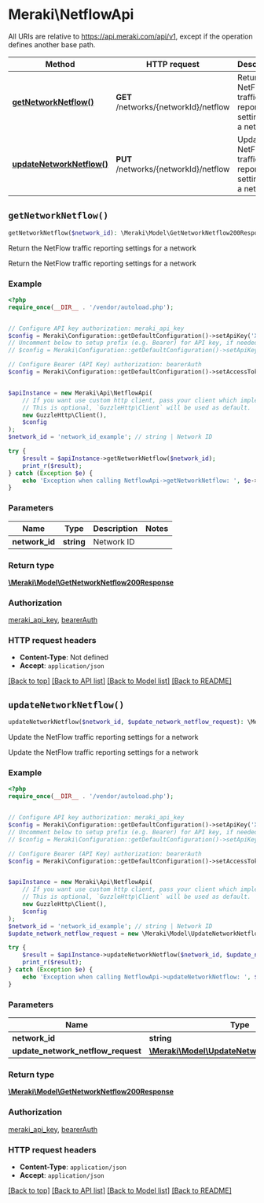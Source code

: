 # Meraki\NetflowApi

All URIs are relative to https://api.meraki.com/api/v1, except if the operation defines another base path.

| Method | HTTP request | Description |
| ------------- | ------------- | ------------- |
| [**getNetworkNetflow()**](NetflowApi.md#getNetworkNetflow) | **GET** /networks/{networkId}/netflow | Return the NetFlow traffic reporting settings for a network |
| [**updateNetworkNetflow()**](NetflowApi.md#updateNetworkNetflow) | **PUT** /networks/{networkId}/netflow | Update the NetFlow traffic reporting settings for a network |


## `getNetworkNetflow()`

```php
getNetworkNetflow($network_id): \Meraki\Model\GetNetworkNetflow200Response
```

Return the NetFlow traffic reporting settings for a network

Return the NetFlow traffic reporting settings for a network

### Example

```php
<?php
require_once(__DIR__ . '/vendor/autoload.php');


// Configure API key authorization: meraki_api_key
$config = Meraki\Configuration::getDefaultConfiguration()->setApiKey('X-Cisco-Meraki-API-Key', 'YOUR_API_KEY');
// Uncomment below to setup prefix (e.g. Bearer) for API key, if needed
// $config = Meraki\Configuration::getDefaultConfiguration()->setApiKeyPrefix('X-Cisco-Meraki-API-Key', 'Bearer');

// Configure Bearer (API Key) authorization: bearerAuth
$config = Meraki\Configuration::getDefaultConfiguration()->setAccessToken('YOUR_ACCESS_TOKEN');


$apiInstance = new Meraki\Api\NetflowApi(
    // If you want use custom http client, pass your client which implements `GuzzleHttp\ClientInterface`.
    // This is optional, `GuzzleHttp\Client` will be used as default.
    new GuzzleHttp\Client(),
    $config
);
$network_id = 'network_id_example'; // string | Network ID

try {
    $result = $apiInstance->getNetworkNetflow($network_id);
    print_r($result);
} catch (Exception $e) {
    echo 'Exception when calling NetflowApi->getNetworkNetflow: ', $e->getMessage(), PHP_EOL;
}
```

### Parameters

| Name | Type | Description  | Notes |
| ------------- | ------------- | ------------- | ------------- |
| **network_id** | **string**| Network ID | |

### Return type

[**\Meraki\Model\GetNetworkNetflow200Response**](../Model/GetNetworkNetflow200Response.md)

### Authorization

[meraki_api_key](../../README.md#meraki_api_key), [bearerAuth](../../README.md#bearerAuth)

### HTTP request headers

- **Content-Type**: Not defined
- **Accept**: `application/json`

[[Back to top]](#) [[Back to API list]](../../README.md#endpoints)
[[Back to Model list]](../../README.md#models)
[[Back to README]](../../README.md)

## `updateNetworkNetflow()`

```php
updateNetworkNetflow($network_id, $update_network_netflow_request): \Meraki\Model\GetNetworkNetflow200Response
```

Update the NetFlow traffic reporting settings for a network

Update the NetFlow traffic reporting settings for a network

### Example

```php
<?php
require_once(__DIR__ . '/vendor/autoload.php');


// Configure API key authorization: meraki_api_key
$config = Meraki\Configuration::getDefaultConfiguration()->setApiKey('X-Cisco-Meraki-API-Key', 'YOUR_API_KEY');
// Uncomment below to setup prefix (e.g. Bearer) for API key, if needed
// $config = Meraki\Configuration::getDefaultConfiguration()->setApiKeyPrefix('X-Cisco-Meraki-API-Key', 'Bearer');

// Configure Bearer (API Key) authorization: bearerAuth
$config = Meraki\Configuration::getDefaultConfiguration()->setAccessToken('YOUR_ACCESS_TOKEN');


$apiInstance = new Meraki\Api\NetflowApi(
    // If you want use custom http client, pass your client which implements `GuzzleHttp\ClientInterface`.
    // This is optional, `GuzzleHttp\Client` will be used as default.
    new GuzzleHttp\Client(),
    $config
);
$network_id = 'network_id_example'; // string | Network ID
$update_network_netflow_request = new \Meraki\Model\UpdateNetworkNetflowRequest(); // \Meraki\Model\UpdateNetworkNetflowRequest

try {
    $result = $apiInstance->updateNetworkNetflow($network_id, $update_network_netflow_request);
    print_r($result);
} catch (Exception $e) {
    echo 'Exception when calling NetflowApi->updateNetworkNetflow: ', $e->getMessage(), PHP_EOL;
}
```

### Parameters

| Name | Type | Description  | Notes |
| ------------- | ------------- | ------------- | ------------- |
| **network_id** | **string**| Network ID | |
| **update_network_netflow_request** | [**\Meraki\Model\UpdateNetworkNetflowRequest**](../Model/UpdateNetworkNetflowRequest.md)|  | [optional] |

### Return type

[**\Meraki\Model\GetNetworkNetflow200Response**](../Model/GetNetworkNetflow200Response.md)

### Authorization

[meraki_api_key](../../README.md#meraki_api_key), [bearerAuth](../../README.md#bearerAuth)

### HTTP request headers

- **Content-Type**: `application/json`
- **Accept**: `application/json`

[[Back to top]](#) [[Back to API list]](../../README.md#endpoints)
[[Back to Model list]](../../README.md#models)
[[Back to README]](../../README.md)
